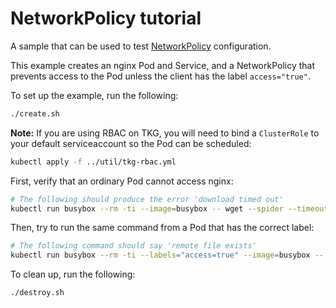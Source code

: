 # NetworkPolicy tutorial

A sample that can be used to test
[NetworkPolicy](https://kubernetes.io/docs/concepts/services-networking/network-policies/)
configuration.

This example creates an nginx Pod and Service, and a NetworkPolicy that
prevents access to the Pod unless the client has the label `access="true"`.

To set up the example, run the following:

```bash
./create.sh
```

**Note:** If you are using RBAC on TKG, you will need to bind a
`ClusterRole` to your default serviceaccount so the Pod can be scheduled:

```bash
kubectl apply -f ../util/tkg-rbac.yml
```

First, verify that an ordinary Pod cannot access nginx:

```bash
# The following should produce the error 'download timed out'
kubectl run busybox --rm -ti --image=busybox -- wget --spider --timeout=15 nginx
```

Then, try to run the same command from a Pod that has the correct label:

```bash
# The following command should say 'remote file exists'
kubectl run busybox --rm -ti --labels="access=true" --image=busybox -- wget --spider --timeout=15 nginx
```

To clean up, run the following:

```bash
./destroy.sh
```
